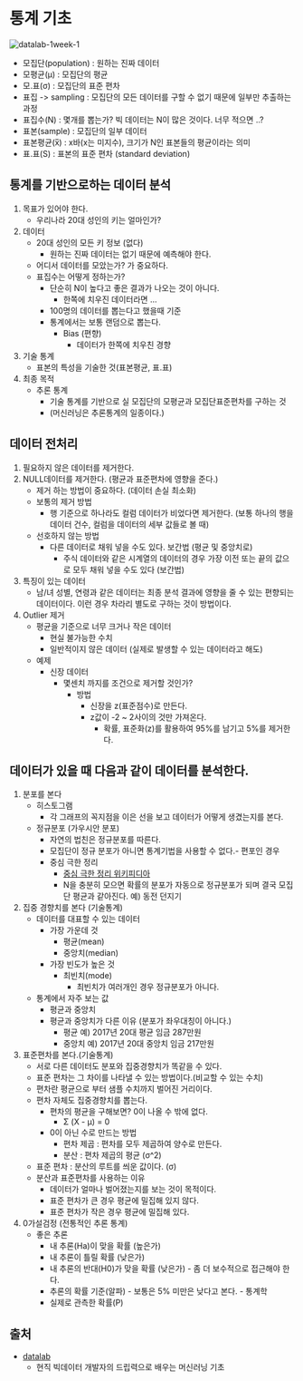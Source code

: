 
# 통계 기초
![datalab-1week-1](https://user-images.githubusercontent.com/4979560/59576230-f862ed00-90f9-11e9-9807-c2e14ee057a7.jpg)

- 모집단(population) : 원하는 진짜 데이터
- 모평균(μ) : 모집단의 평균
- 모.표(σ) : 모집단의 표준 편차
- 표집 -> sampling : 모집단의 모든 데이터를 구할 수 없기 때문에 일부만 추출하는 과정
- 표집수(N) : 몇개를 뽑는가? 빅 데이터는 N이 많은 것이다. 너무 적으면 ..?
- 표본(sample) : 모집단의 일부 데이터
- 표본평균(x̅) : x바(x는 미지수), 크기가 N인 표본들의 평균이라는 의미
- 표.표(S) : 표본의 표준 편차 (standard deviation)

## 통계를 기반으로하는 데이터 분석
1. 목표가 있어야 한다.
    - 우리나라 20대 성인의 키는 얼마인가?
2. 데이터
    - 20대 성인의 모든 키 정보 (없다)
      - 원하는 진짜 데이터는 없기 때문에 예측해야 한다.
    - 어디서 데이터를 모았는가? 가 중요하다.
    - 표집수는 어떻게 정하는가?
      - 단순히 N이 높다고 좋은 결과가 나오는 것이 아니다.
        - 한쪽에 치우진 데이터라면 ...
      - 100명의 데이터를 뽑는다고 했을때 기준
      - 통계에서는 보통 랜덤으로 뽑는다.
        - Bias (편향)
          - 데이터가 한쪽에 치우친 경향
3. 기술 통계
    - 표본의 특성을 기술한 것(표본평균, 표.표)
4. 최종 목적
    - 추론 통계
      - 기술 통계를 기반으로 실 모집단의 모평균과 모집단표준편차를 구하는 것
      - (머신러닝은 추론통계의 일종이다.)


## 데이터 전처리
1. 필요하지 않은 데이터를 제거한다.
2. NULL데이터를 제거한다. (평균과 표준편차에 영향을 준다.)
    - 제거 하는 방법이 중요하다. (데이터 손실 최소화)
    - 보통의 제거 방법
      - 행 기준으로 하나라도 컬럼 데이터가 비었다면 제거한다. (보통 하나의 행을 데이터 건수, 컬럼을 데이터의 세부 값들로 볼 때)
    - 선호하지 않는 방법
      - 다른 데이터로 채워 넣을 수도 있다. 보간법 (평균 및 중앙치로)
        - 주식 데이터와 같은 시계열의 데이터의 경우 가장 이전 또는 끝의 값으로 모두 채워 넣을 수도 있다 (보간법)
3. 특징이 있는 데이터
    - 남/녀 성별, 연령과 같은 데이터는 최종 분석 결과에 영향을 줄 수 있는 편향되는 데이터이다. 이런 경우 차라리 별도로 구하는 것이 방법이다.
4. Outlier 제거
    - 평균을 기준으로 너무 크거나 작은 데이터
      - 현실 불가능한 수치
      - 일반적이지 않은 데이터 (실제로 발생할 수 있는 데이터라고 해도)
    - 예제
      - 신장 데이터
        - 몇센치 까지를 조건으로 제거할 것인가?
          - 방법
            - 신장을 z(표준점수)로 만든다.
            - z값이 -2 ~ 2사이의 것만 가져온다.
              - 확률, 표준화(z)를 활용하여 95%를 남기고 5%를 제거한다.

## 데이터가 있을 때 다음과 같이 데이터를 분석한다.
1. 분포를 본다
    - 히스토그램
      - 각 그래프의 꼭지점을 이은 선을 보고 데이터가 어떻게 생겼는지를 본다.
    - 정규분포 (가우시안 분포)
      - 자연의 법친은 정규분포를 따른다.
      - 모집단이 정규 분포가 아니면 통계기법을 사용할 수 없다.- 편포인 경우
      - 중심 극한 정리
        - [중심 극한 정리 위키피디아](https://ko.wikipedia.org/wiki/%EC%A4%91%EC%8B%AC_%EA%B7%B9%ED%95%9C_%EC%A0%95%EB%A6%AC
)
        - N을 충분히 모으면 확률의 분포가 자동으로 정규분포가 되며 결국 모집단 평균과 같아진다. 예) 동전 던지기
2. 집중 경향치를 본다 (기술통계)
    - 데이터를 대표할 수 있는 데이터
      - 가장 가운데 것
        - 평균(mean)
        - 중앙치(median)
      - 가장 빈도가 높은 것
        - 최빈치(mode)
          - 최빈치가 여러개인 경우 정규분포가 아니다.
    - 통계에서 자주 보는 값
      - 평균과 중앙치
      - 평균과 중앙치가 다른 이유 (분포가 좌우대칭이 아니다.)
        - 평균 예) 2017년 20대 평균 임금 287만원
        - 중앙치 예) 2017년 20대 중앙치 임금 217만원
3. 표준편차를 본다.(기술통계)
      - 서로 다른 데이터도 분포와 집중경향치가 똑같을 수 있다.
      - 표준 편차는 그 차이를 나타낼 수 있는 방법이다.(비교할 수 있는 수치)
      - 편차란 평균으로 부터 샘플 수치까지 벌어진 거리이다.
      - 편차 자체도 집중경향치를 뽑는다.
        - 편차의 평균을 구해보면? 0이 나올 수 밖에 없다.
          - Σ (X - μ) = 0
        - 0이 아닌 수로 만드는 방법
          - 편차 제곱 : 편차를 모두 제곱하여 양수로 만든다.
          - 분산 : 편차 제곱의 평균 (σ^2)
      - 표준 편차 : 분산의 루트를 씌운 값이다. (σ)
      - 분산과 표준편차를 사용하는 이유
        - 데이터가 얼마나 벌어졌는지를 보는 것이 목적이다.
        - 표준 편차가 큰 경우 평균에 밀집해 있지 않다.
        - 표준 편차가 작은 경우 평균에 밀집해 있다.
4. 0가설검정 (전통적인 추론 통계)
    - 좋은 추론
      - 내 추론(Ha)이 맞을 확률 (높은가)
      - 내 추론이 틀릴 확률 (낮은가)
      - 내 추론의 반대(H0)가 맞을 확률 (낮은가) - 좀 더 보수적으로 접근해야 한다.
      - 추론의 확률 기준(알파) - 보통은 5% 미만은 낮다고 본다. - 통계학
      - 실제로 관측한 확률(P)

## 출처
- [datalab](https://www.heydatalab.com/)
    - 현직 빅데이터 개발자의 드립력으로 배우는 머신러닝 기초
